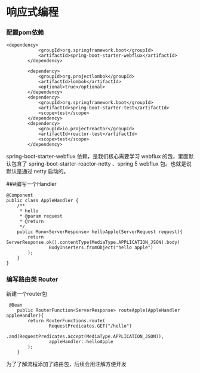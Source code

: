 # 响应式编程


### 配置pom依赖
```$xslt
<dependency>
            <groupId>org.springframework.boot</groupId>
            <artifactId>spring-boot-starter-webflux</artifactId>
        </dependency>

        <dependency>
            <groupId>org.projectlombok</groupId>
            <artifactId>lombok</artifactId>
            <optional>true</optional>
        </dependency>
        <dependency>
            <groupId>org.springframework.boot</groupId>
            <artifactId>spring-boot-starter-test</artifactId>
            <scope>test</scope>
        </dependency>
        <dependency>
            <groupId>io.projectreactor</groupId>
            <artifactId>reactor-test</artifactId>
            <scope>test</scope>
        </dependency>
```
spring-boot-starter-webflux 依赖，是我们核心需要学习 webflux 的包，里面默认包含了 spring-boot-starter-reactor-netty 、spring 5 webflux 包。也就是说默认是通过 netty 启动的。

###编写一个Handler
```$xslt
@Component
public class AppleHandler {
    /**
     * hello
     * @param request
     * @return
     */
    public Mono<ServerResponse> helloApple(ServerRequest request){
        return ServerResponse.ok().contentType(MediaType.APPLICATION_JSON).body(
                BodyInserters.fromObject("hello apple")
        );
    }
}
```
### 编写路由类 Router
新建一个router包
```$xslt
 @Bean
    public RouterFunction<ServerResponse> routeApple(AppleHandler appleHandler){
        return RouterFunctions.route(
                RequestPredicates.GET("/hello")
                .and(RequestPredicates.accept(MediaType.APPLICATION_JSON)),
                appleHandler::helloApple
        );
    }
```
为了了解流程添加了路由包，后续会用注解方便开发